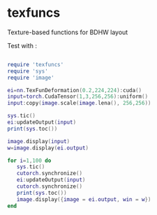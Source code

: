 texfuncs
==============

Texture-based functions for BDHW layout


Test with : 

```lua

require 'texfuncs'
require 'sys'
require 'image'

ei=nn.TexFunDeformation(0.2,224,224):cuda()
input=torch.CudaTensor(1,3,256,256):uniform()
input:copy(image.scale(image.lena(), 256,256))

sys.tic()
ei:updateOutput(input)
print(sys.toc())

image.display(input)
w=image.display(ei.output)

for i=1,100 do
   sys.tic()
   cutorch.synchronize()
   ei:updateOutput(input)
   cutorch.synchronize()
   print(sys.toc())
   image.display({image = ei.output, win = w})
end


```
